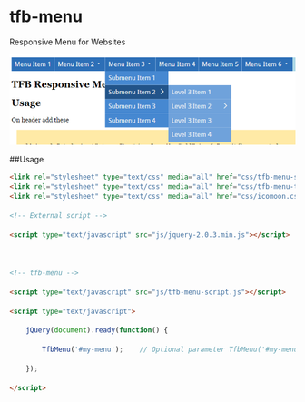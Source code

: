 tfb-menu
========

Responsive Menu for Websites

![Screenshot](https://raw.githubusercontent.com/zunayedhassan/tfb-menu/master/screenshot.png)


##Usage

```html
<link rel="stylesheet" type="text/css" media="all" href="css/tfb-menu-style.css" />
<link rel="stylesheet" type="text/css" media="all" href="css/tfb-menu-theme.css" />
<link rel="stylesheet" type="text/css" media="all" href="css/icomoon.css" />

<!-- External script -->

<script type="text/javascript" src="js/jquery-2.0.3.min.js"></script>



<!-- tfb-menu -->

<script type="text/javascript" src="js/tfb-menu-script.js"></script>

<script type="text/javascript">

    jQuery(document).ready(function() {

        TfbMenu('#my-menu');    // Optional parameter TfbMenu('#my-menu', false, false);

    });

</script>
```
